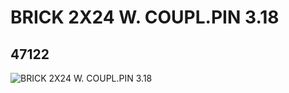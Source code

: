 # BRICK 2X24 W. COUPL.PIN 3.18
## 47122
![BRICK 2X24 W. COUPL.PIN 3.18](https://lc-www-live-s.legocdn.com/media/bricks/5/2/4206992.jpg)